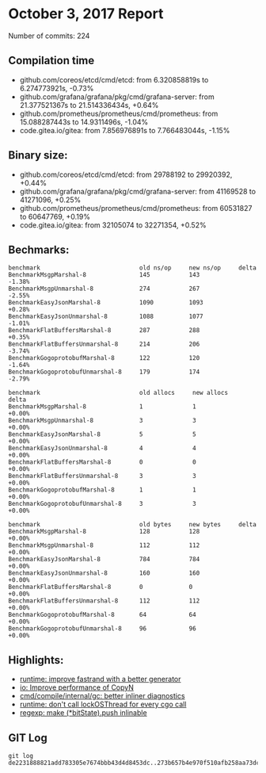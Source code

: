 # October 3, 2017 Report

Number of commits: 224

## Compilation time

* github.com/coreos/etcd/cmd/etcd: from 6.320858819s to 6.274773921s, -0.73%
* github.com/grafana/grafana/pkg/cmd/grafana-server: from 21.377521367s to 21.514336434s, +0.64%
* github.com/prometheus/prometheus/cmd/prometheus: from 15.088287443s to 14.9311496s, -1.04%
* code.gitea.io/gitea: from 7.856976891s to 7.766483044s, -1.15%

## Binary size:

* github.com/coreos/etcd/cmd/etcd: from 29788192 to 29920392, +0.44%
* github.com/grafana/grafana/pkg/cmd/grafana-server: from 41169528 to 41271096, +0.25%
* github.com/prometheus/prometheus/cmd/prometheus: from 60531827 to 60647769, +0.19%
* code.gitea.io/gitea: from 32105074 to 32271354, +0.52%

## Bechmarks:

```
benchmark                            old ns/op     new ns/op     delta
BenchmarkMsgpMarshal-8               145           143           -1.38%
BenchmarkMsgpUnmarshal-8             274           267           -2.55%
BenchmarkEasyJsonMarshal-8           1090          1093          +0.28%
BenchmarkEasyJsonUnmarshal-8         1088          1077          -1.01%
BenchmarkFlatBuffersMarshal-8        287           288           +0.35%
BenchmarkFlatBuffersUnmarshal-8      214           206           -3.74%
BenchmarkGogoprotobufMarshal-8       122           120           -1.64%
BenchmarkGogoprotobufUnmarshal-8     179           174           -2.79%

benchmark                            old allocs     new allocs     delta
BenchmarkMsgpMarshal-8               1              1              +0.00%
BenchmarkMsgpUnmarshal-8             3              3              +0.00%
BenchmarkEasyJsonMarshal-8           5              5              +0.00%
BenchmarkEasyJsonUnmarshal-8         4              4              +0.00%
BenchmarkFlatBuffersMarshal-8        0              0              +0.00%
BenchmarkFlatBuffersUnmarshal-8      3              3              +0.00%
BenchmarkGogoprotobufMarshal-8       1              1              +0.00%
BenchmarkGogoprotobufUnmarshal-8     3              3              +0.00%

benchmark                            old bytes     new bytes     delta
BenchmarkMsgpMarshal-8               128           128           +0.00%
BenchmarkMsgpUnmarshal-8             112           112           +0.00%
BenchmarkEasyJsonMarshal-8           784           784           +0.00%
BenchmarkEasyJsonUnmarshal-8         160           160           +0.00%
BenchmarkFlatBuffersMarshal-8        0             0             +0.00%
BenchmarkFlatBuffersUnmarshal-8      112           112           +0.00%
BenchmarkGogoprotobufMarshal-8       64            64            +0.00%
BenchmarkGogoprotobufUnmarshal-8     96            96            +0.00%
```
## Highlights: 

* [runtime: improve fastrand with a better generator](https://github.com/golang/go/commit/e7e4a4ffa3330518250c4075e1f16a8ba62414df)
* [io: Improve performance of CopyN](https://github.com/golang/go/commit/098eb01600fe0e90aee21d204924c67188fe26d4)
* [cmd/compile/internal/gc: better inliner diagnostics](https://github.com/golang/go/commit/475df0ebccaf0871c86b2c0b55ee841aede324b7)
* [runtime: don't call lockOSThread for every cgo call](https://github.com/golang/go/commit/332719f7cee2abafb3963009d44ad7cc93474707)
* [regexp: make (*bitState).push inlinable](https://github.com/golang/go/commit/1ae67965e47a8a8eb71c92e44134c89cd1c67657)

## GIT Log

```
git log de2231888821add783305e7674bbb43d4d8453dc..273b657b4e970f510afb258aa73dc2e264a701e3
```
